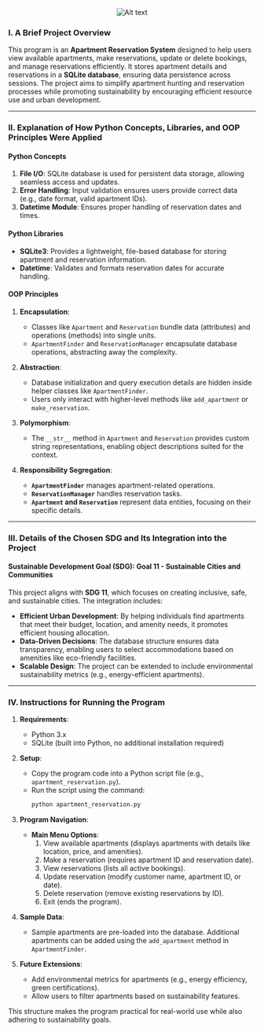 <div align="center">
<img src = "https://github.com/user-attachments/assets/c5b3a24c-bafa-470c-b509-6231bcc2c132" alt="Alt text" />
</div>


### **I. A Brief Project Overview**  
This program is an **Apartment Reservation System** designed to help users view available apartments, make reservations, update or delete bookings, and manage reservations efficiently. It stores apartment details and reservations in a **SQLite database**, ensuring data persistence across sessions. The project aims to simplify apartment hunting and reservation processes while promoting sustainability by encouraging efficient resource use and urban development.

---

### **II. Explanation of How Python Concepts, Libraries, and OOP Principles Were Applied**  

#### **Python Concepts**  
1. **File I/O**: SQLite database is used for persistent data storage, allowing seamless access and updates.  
2. **Error Handling**: Input validation ensures users provide correct data (e.g., date format, valid apartment IDs).  
3. **Datetime Module**: Ensures proper handling of reservation dates and times.  

#### **Python Libraries**  
- **SQLite3**: Provides a lightweight, file-based database for storing apartment and reservation information.  
- **Datetime**: Validates and formats reservation dates for accurate handling.  

#### **OOP Principles**  
1. **Encapsulation**:  
   - Classes like `Apartment` and `Reservation` bundle data (attributes) and operations (methods) into single units.  
   - `ApartmentFinder` and `ReservationManager` encapsulate database operations, abstracting away the complexity.  

2. **Abstraction**:  
   - Database initialization and query execution details are hidden inside helper classes like `ApartmentFinder`.  
   - Users only interact with higher-level methods like `add_apartment` or `make_reservation`.  

3. **Polymorphism**:  
   - The `__str__` method in `Apartment` and `Reservation` provides custom string representations, enabling object descriptions suited for the context.  

4. **Responsibility Segregation**:  
   - **`ApartmentFinder`** manages apartment-related operations.  
   - **`ReservationManager`** handles reservation tasks.  
   - **`Apartment` and `Reservation`** represent data entities, focusing on their specific details.  

---

### **III. Details of the Chosen SDG and Its Integration into the Project**  

#### **Sustainable Development Goal (SDG): Goal 11 - Sustainable Cities and Communities**  
This project aligns with **SDG 11**, which focuses on creating inclusive, safe, and sustainable cities. The integration includes:  
- **Efficient Urban Development**: By helping individuals find apartments that meet their budget, location, and amenity needs, it promotes efficient housing allocation.  
- **Data-Driven Decisions**: The database structure ensures data transparency, enabling users to select accommodations based on amenities like eco-friendly facilities.  
- **Scalable Design**: The project can be extended to include environmental sustainability metrics (e.g., energy-efficient apartments).  

---

### **IV. Instructions for Running the Program**  

1. **Requirements**:  
   - Python 3.x  
   - SQLite (built into Python, no additional installation required)  

2. **Setup**:  
   - Copy the program code into a Python script file (e.g., `apartment_reservation.py`).  
   - Run the script using the command:  
     ```bash
     python apartment_reservation.py
     ```  

3. **Program Navigation**:  
   - **Main Menu Options**:  
     1. View available apartments (displays apartments with details like location, price, and amenities).  
     2. Make a reservation (requires apartment ID and reservation date).  
     3. View reservations (lists all active bookings).  
     4. Update reservation (modify customer name, apartment ID, or date).  
     5. Delete reservation (remove existing reservations by ID).  
     6. Exit (ends the program).  

4. **Sample Data**:  
   - Sample apartments are pre-loaded into the database. Additional apartments can be added using the `add_apartment` method in `ApartmentFinder`.  

5. **Future Extensions**:  
   - Add environmental metrics for apartments (e.g., energy efficiency, green certifications).  
   - Allow users to filter apartments based on sustainability features.  

This structure makes the program practical for real-world use while also adhering to sustainability goals.
